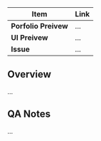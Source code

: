 | Item        | Link |
| ----------- | ---- |
| **Porfolio Preivew** | ...  |
| **UI Preivew** | ...  |
| **Issue**   | ...  |

## Overview

...

## QA Notes

...
